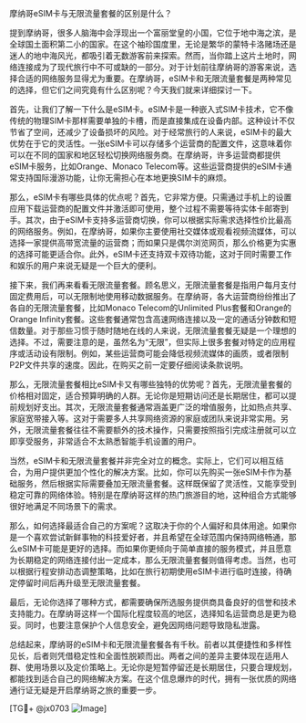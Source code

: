 摩纳哥eSIM卡与无限流量套餐的区别是什么？

提到摩纳哥，很多人脑海中会浮现出一个富丽堂皇的小国，它位于地中海之滨，是全球国土面积第二小的国家。在这个袖珍国度里，无论是繁华的蒙特卡洛赌场还是迷人的地中海风光，都吸引着无数游客前来探索。然而，当你踏上这片土地时，网络连接成为了现代旅行中不可或缺的一部分。对于计划前往摩纳哥的游客来说，选择合适的网络服务显得尤为重要。在摩纳哥，eSIM卡和无限流量套餐是两种常见的选择，但它们之间究竟有什么区别呢？今天我们就来详细探讨一下。

首先，让我们了解一下什么是eSIM卡。eSIM卡是一种嵌入式SIM卡技术，它不像传统的物理SIM卡那样需要单独的卡槽，而是直接集成在设备内部。这种设计不仅节省了空间，还减少了设备损坏的风险。对于经常旅行的人来说，eSIM卡的最大优势在于它的灵活性。一张eSIM卡可以存储多个运营商的配置文件，这意味着你可以在不同的国家和地区轻松切换网络服务商。在摩纳哥，许多运营商都提供eSIM卡服务，比如Orange、Monaco Telecom等。这些运营商提供的eSIM卡通常支持国际漫游功能，让你无需担心在本地更换SIM卡的麻烦。

那么，eSIM卡有哪些具体的优点呢？首先，它非常方便。只需通过手机上的设置应用下载运营商的配置文件并激活即可使用，整个过程不需要等待实体卡邮寄到手。其次，由于eSIM卡支持多运营商切换，你可以根据实际需求选择性价比最高的网络服务。例如，在摩纳哥，如果你主要使用社交媒体或观看视频流媒体，可以选择一家提供高带宽流量的运营商；而如果只是偶尔浏览网页，那么价格更为实惠的选择可能更适合你。此外，eSIM卡还支持双卡双待功能，这对于同时需要工作和娱乐的用户来说无疑是一个巨大的便利。

接下来，我们再来看看无限流量套餐。顾名思义，无限流量套餐是指用户每月支付固定费用后，可以无限制地使用移动数据服务。在摩纳哥，各大运营商纷纷推出了各自的无限流量套餐，比如Monaco Telecom的Unlimited Plus套餐和Orange的Orange Infinity套餐。这些套餐通常包含高速网络连接以及一定的通话分钟数和短信数量。对于那些习惯于随时随地在线的人来说，无限流量套餐无疑是一个理想的选择。不过，需要注意的是，虽然名为“无限”，但实际上很多套餐对特定的应用程序或活动设有限制。例如，某些运营商可能会降低视频流媒体的画质，或者限制P2P文件共享的速度。因此，在购买之前一定要仔细阅读条款说明。

那么，无限流量套餐相比eSIM卡又有哪些独特的优势呢？首先，无限流量套餐的价格相对固定，适合预算明确的人群。无论你是短期访问还是长期居住，都可以提前规划好支出。其次，无限流量套餐通常涵盖更广泛的增值服务，比如热点共享、家庭宽带接入等。这对于需要多人共享网络资源的家庭或团队来说非常实用。另外，无限流量套餐往往不需要额外的技术操作，只需要按照指引完成注册就可以立即享受服务，非常适合不太熟悉智能手机设置的用户。

当然，eSIM卡和无限流量套餐并非完全对立的概念。实际上，它们可以相互结合，为用户提供更加个性化的解决方案。比如，你可以先购买一张eSIM卡作为基础服务，然后根据实际需要叠加无限流量套餐。这样既保留了灵活性，又能享受到稳定可靠的网络体验。特别是在摩纳哥这样的热门旅游目的地，这种组合方式能够很好地满足不同场景下的需求。

那么，如何选择最适合自己的方案呢？这取决于你的个人偏好和具体用途。如果你是一个喜欢尝试新鲜事物的科技爱好者，并且希望在全球范围内保持网络畅通，那么eSIM卡可能是更好的选择。而如果你更倾向于简单直接的服务模式，并且愿意为长期稳定的网络连接付出一定成本，那么无限流量套餐则值得考虑。当然，也可以根据行程安排动态调整策略，比如在旅行初期使用eSIM卡进行临时连接，待确定停留时间后再升级至无限流量套餐。

最后，无论你选择了哪种方式，都需要确保所选服务提供商具备良好的信誉和技术支持能力。在摩纳哥这样一个国际化程度较高的地区，选择知名运营商总是更为稳妥。同时，也要注意保护个人信息安全，避免因网络问题导致隐私泄露。

总结起来，摩纳哥的eSIM卡和无限流量套餐各有千秋。前者以其便捷性和多样性见长，后者则凭借稳定性和全面性脱颖而出。两者之间的差异主要体现在适用人群、使用场景以及定价策略上。无论你是短暂停留还是长期居住，只要合理规划，都能找到适合自己的网络解决方案。在这个信息爆炸的时代，拥有一张优质的网络通行证无疑是开启摩纳哥之旅的重要一步。

[TG💪+ @jx0703 ![Image](https://github.com/user-attachments/assets/dbca1d08-cadb-493c-b0ec-ad6f7a83f270)]